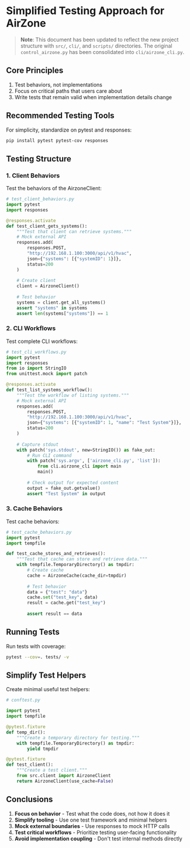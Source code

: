 # Simplified Testing Approach for AirZone

> **Note**: This document has been updated to reflect the new project structure with `src/`, `cli/`, and `scripts/` directories. The original `control_airzone.py` has been consolidated into `cli/airzone_cli.py`.

## Core Principles

1. Test behaviors, not implementations
2. Focus on critical paths that users care about
3. Write tests that remain valid when implementation details change

## Recommended Testing Tools

For simplicity, standardize on pytest and responses:

```bash
pip install pytest pytest-cov responses
```

## Testing Structure

### 1. Client Behaviors

Test the behaviors of the AirzoneClient:

```python
# test_client_behaviors.py
import pytest
import responses

@responses.activate
def test_client_gets_systems():
    """Test that client can retrieve systems."""
    # Mock external API
    responses.add(
        responses.POST, 
        "http://192.168.1.100:3000/api/v1/hvac",
        json={"systems": [{"systemID": 1}]}, 
        status=200
    )
    
    # Create client
    client = AirzoneClient()
    
    # Test behavior
    systems = client.get_all_systems()
    assert "systems" in systems
    assert len(systems["systems"]) == 1
```

### 2. CLI Workflows

Test complete CLI workflows:

```python
# test_cli_workflows.py
import pytest
import responses
from io import StringIO
from unittest.mock import patch

@responses.activate
def test_list_systems_workflow():
    """Test the workflow of listing systems."""
    # Mock external API
    responses.add(
        responses.POST, 
        "http://192.168.1.100:3000/api/v1/hvac",
        json={"systems": [{"systemID": 1, "name": "Test System"}]}, 
        status=200
    )
    
    # Capture stdout
    with patch('sys.stdout', new=StringIO()) as fake_out:
        # Run CLI command
        with patch('sys.argv', ['airzone_cli.py', 'list']):
            from cli.airzone_cli import main
            main()
        
        # Check output for expected content
        output = fake_out.getvalue()
        assert "Test System" in output
```

### 3. Cache Behaviors

Test cache behaviors:

```python
# test_cache_behaviors.py
import pytest
import tempfile

def test_cache_stores_and_retrieves():
    """Test that cache can store and retrieve data."""
    with tempfile.TemporaryDirectory() as tmpdir:
        # Create cache
        cache = AirzoneCache(cache_dir=tmpdir)
        
        # Test behavior
        data = {"test": "data"}
        cache.set("test_key", data)
        result = cache.get("test_key")
        
        assert result == data
```

## Running Tests

Run tests with coverage:

```bash
pytest --cov=. tests/ -v
```

## Simplify Test Helpers

Create minimal useful test helpers:

```python
# conftest.py

import pytest
import tempfile

@pytest.fixture
def temp_dir():
    """Create a temporary directory for testing."""
    with tempfile.TemporaryDirectory() as tmpdir:
        yield tmpdir

@pytest.fixture
def test_client():
    """Create a test client."""
    from src.client import AirzoneClient
    return AirzoneClient(use_cache=False)
```

## Conclusions

1. **Focus on behavior** - Test what the code does, not how it does it
2. **Simplify tooling** - Use one test framework and minimal helpers
3. **Mock external boundaries** - Use responses to mock HTTP calls
4. **Test critical workflows** - Prioritize testing user-facing functionality
5. **Avoid implementation coupling** - Don't test internal methods directly